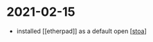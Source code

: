 # 2021-02-15

- installed [[etherpad]] as a default open [[stoa]]

[//begin]: # "Autogenerated link references for markdown compatibility"
[stoa]: ../stoa "Stoa"
[//end]: # "Autogenerated link references"